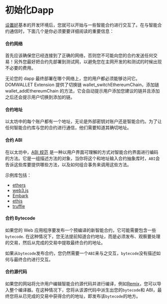 # 初始化Dapp

[设置好](https://help.tokenpocket.pro/developer-cn/extension-wallet/guide/start)基本的开发环境后，您就可以开始与一些智能合约进行交互了。在与智能合约通信时，下面几个是你必须要要详细阅读的重要信息：

#### 合约网络 <a href="#the-contract-network" id="the-contract-network"></a>

首先应该确保您已经连接到了正确的网络，否则您不可能向您的合约发送任何交易！另外您最好把合约先部署到测试网，以避免您在主网开发的和测试的时候出现不必要的费用。

无论您的 dapp 最终部署在哪个网络上，您的用户都必须能够访问它。DOMWALLET Extension 提供了切换链 wallet\_switchEthereumChain，添加链 wallet\_addEthereumChain 的方法，它会自动提示用户添加您建议的链并且添加之后还会提示用户切换到添加的链。

#### 合约地址 <a href="#the-contract-address" id="the-contract-address"></a>

以太坊中的每个账户都有一个地址，无论是外部密钥对账户还是智能合约。为了让任何智能合约库与您的合约进行通信，他们需要知道其确切地址。

#### 合约 ABI <a href="#the-contract-abi" id="the-contract-abi"></a>

在以太坊中，[ABI 规范](https://docs.soliditylang.org/en/develop/abi-spec.html) 是一种以用户界面可理解的方式对智能合约界面进行编码的方法。它是一组描述方法的对象，当你将这个和地址输入合约抽象库时，`ABI`会告诉这些库要提供哪些方法，以及如何组合事务来调用这些方法。

示例库包括：

* [ethers](https://www.npmjs.com/package/ethers)
* [web3.js](https://www.npmjs.com/package/web3)
* [Embark](https://framework.embarklabs.io/)
* [ethjs](https://www.npmjs.com/package/ethjs)
* [truffle](https://trufflesuite.com/)

#### 合约 Bytecode <a href="#the-contract-bytecode" id="the-contract-bytecode"></a>

如果您的 Web 应用程序要发布一个预编译的新智能合约，它可能需要包含一些`bytecode`. 在这种情况下，您无法提前知道合约地址，而是必须发布、观察要处理的交易，然后从完成的交易中提取最终合约的地址。

如果从`bytecode`发布合约，您仍然需要一个`ABI`来与之交互，`bytecode`没有描述如何与最终合约进行交互。

#### 合约源代码 <a href="#the-contract-source-code" id="the-contract-source-code"></a>

如果您的网站将允许用户编辑智能合约源代码并进行编译，例如[Remix](http://remix.ethereum.org/)，您可以导入整个编译器。在这种情况下，您将从该源代码中派生出您的`bytecode`和 ABI，最终您将从已完成的交易中获得合约的地址，即发布该`bytecode`的地方。
